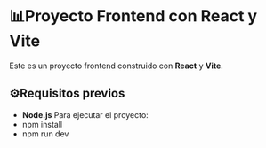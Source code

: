 # 📊Proyecto Frontend con React y Vite

Este es un proyecto frontend construido con **React** y **Vite**. 

## ⚙️Requisitos previos

- **Node.js**
Para ejecutar el proyecto:
- npm install
- npm run dev
